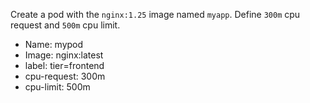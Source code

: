 Create a pod with the `nginx:1.25` image named `myapp`. Define `300m` cpu request and `500m` cpu limit.

- Name: mypod
- Image: nginx:latest
- label: tier=frontend
- cpu-request: 300m
- cpu-limit: 500m